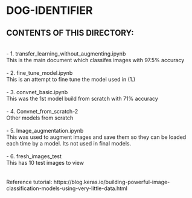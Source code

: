 # DOG-IDENTIFIER

## CONTENTS OF THIS DIRECTORY:
<br>
 - 1. transfer_learning_without_augmenting.ipynb
 <br>
<tr>This is the main document which classifes images with 97.5% accuracy
 <br>
 <br>
 - 2. fine_tune_model.ipynb
 <br>
<tr>This is an attempt to fine tune the model used in (1.)
 <br>
 <br>
 - 3. convnet_basic.ipynb 
 <br>
<tr>This was the 1st model build from scratch with 71% accuracy
 <br>
 <br>
 - 4. Convnet_from_scratch-2
 <br>
<tr>Other models from scratch
 <br>
 <br>
 - 5. Image_augmentation.ipynb
 <br>
<tr>This was used to augment images and save them so they can be loaded each time by a model. Its not used in final models.
 <br>
  <br>
 - 6. fresh_images_test
 <br>
<tr>This has 10 test images to view
<br>
<br>
 <br>
Reference tutorial:
https://blog.keras.io/building-powerful-image-classification-models-using-very-little-data.html
